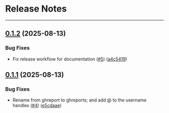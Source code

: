 # Release Notes
---

## [0.1.2](https://github.com/osl-incubator/ghreports/compare/0.1.1...0.1.2) (2025-08-13)


### Bug Fixes

* Fix release workflow for documentation ([#5](https://github.com/osl-incubator/ghreports/issues/5)) ([a4c5419](https://github.com/osl-incubator/ghreports/commit/a4c54191a5277823baa2d5af3357274150faf643))

## [0.1.1](https://github.com/osl-incubator/ghreports/compare/0.1.0...0.1.1) (2025-08-13)


### Bug Fixes

* Rename from ghreport to ghreports; and add @ to the username handles ([#4](https://github.com/osl-incubator/ghreports/issues/4)) ([e5cdaae](https://github.com/osl-incubator/ghreports/commit/e5cdaaebbcbee7c730b84f9e8aed27c4933240dc))
